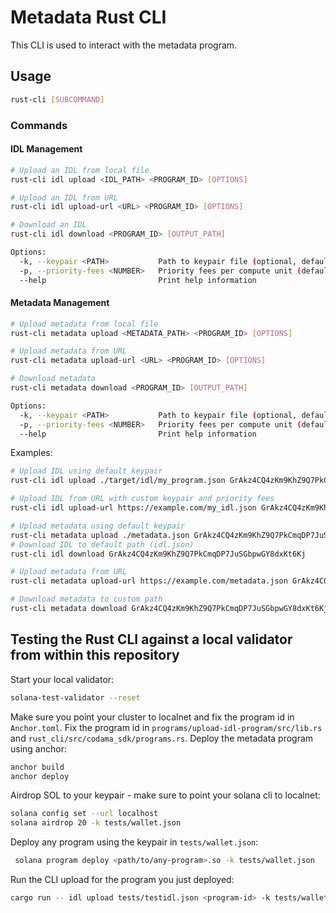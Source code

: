 # Metadata Rust CLI

This CLI is used to interact with the metadata program.

## Usage

```bash
rust-cli [SUBCOMMAND]
```

### Commands

#### IDL Management

```bash
# Upload an IDL from local file
rust-cli idl upload <IDL_PATH> <PROGRAM_ID> [OPTIONS]

# Upload an IDL from URL
rust-cli idl upload-url <URL> <PROGRAM_ID> [OPTIONS]

# Download an IDL
rust-cli idl download <PROGRAM_ID> [OUTPUT_PATH]

Options:
  -k, --keypair <PATH>           Path to keypair file (optional, defaults to config)
  -p, --priority-fees <NUMBER>   Priority fees per compute unit (default: 0)
  --help                         Print help information
```

#### Metadata Management

```bash
# Upload metadata from local file
rust-cli metadata upload <METADATA_PATH> <PROGRAM_ID> [OPTIONS]

# Upload metadata from URL
rust-cli metadata upload-url <URL> <PROGRAM_ID> [OPTIONS]

# Download metadata
rust-cli metadata download <PROGRAM_ID> [OUTPUT_PATH]

Options:
  -k, --keypair <PATH>           Path to keypair file (optional, defaults to config)
  -p, --priority-fees <NUMBER>   Priority fees per compute unit (default: 0)
  --help                         Print help information
```

Examples:

```bash
# Upload IDL using default keypair
rust-cli idl upload ./target/idl/my_program.json GrAkz4CQ4zKm9KhZ9Q7PkCmqDP7JuSGbpwGY8dxKt6Kj

# Upload IDL from URL with custom keypair and priority fees
rust-cli idl upload-url https://example.com/my_idl.json GrAkz4CQ4zKm9KhZ9Q7PkCmqDP7JuSGbpwGY8dxKt6Kj -k ./my-keypair.json -p 1000

# Upload metadata using default keypair
rust-cli metadata upload ./metadata.json GrAkz4CQ4zKm9KhZ9Q7PkCmqDP7JuSGbpwGY8dxKt6Kj
# Download IDL to default path (idl.json)
rust-cli idl download GrAkz4CQ4zKm9KhZ9Q7PkCmqDP7JuSGbpwGY8dxKt6Kj

# Upload metadata from URL
rust-cli metadata upload-url https://example.com/metadata.json GrAkz4CQ4zKm9KhZ9Q7PkCmqDP7JuSGbpwGY8dxKt6Kj

# Download metadata to custom path
rust-cli metadata download GrAkz4CQ4zKm9KhZ9Q7PkCmqDP7JuSGbpwGY8dxKt6Kj ./my-metadata.json
```

## Testing the Rust CLI against a local validator from within this repository

Start your local validator:

```bash
solana-test-validator --reset
```

Make sure you point your cluster to localnet and fix the program id in `Anchor.toml`.
Fix the program id in `programs/upload-idl-program/src/lib.rs` and `rust_cli/src/codama_sdk/programs.rs`.
Deploy the metadata program using anchor:

```bash
anchor build
anchor deploy
```

Airdrop SOL to your keypair - make sure to point your solana cli to localnet:

```bash
solana config set --url localhost
solana airdrop 20 -k tests/wallet.json  
```

Deploy any program using the keypair in `tests/wallet.json`:

```bash
 solana program deploy <path/to/any-program>.so -k tests/wallet.json
```

Run the CLI upload for the program you just deployed:

```bash
cargo run -- idl upload tests/testidl.json <program-id> -k tests/wallet.json -p 0
```

